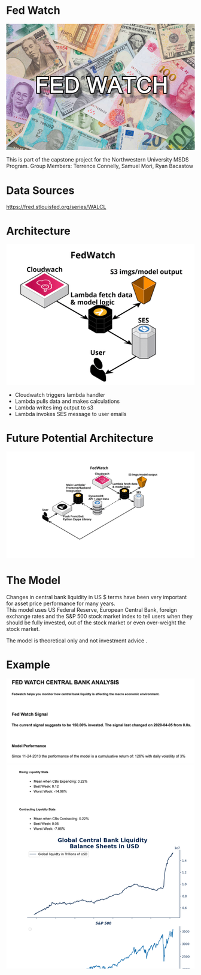 # Fed Watch
![](./fed_watch_logo.png)

This is part of the capstone project for the Northwestern University MSDS Program. 
Group Members: Terrence Connelly, Samuel Mori, Ryan Bacastow

# Data Sources 
https://fred.stlouisfed.org/series/WALCL

# Architecture
![](./fed_watch_3.png)
- Cloudwatch triggers lambda handler
- Lambda pulls data and makes calculations
- Lambda writes img output to s3
- Lambda invokes SES message to user emails

# Future Potential Architecture
![](./fed_watch.png)

# The Model
Changes in central bank liquidity in US $ terms have been very important for asset price performance for many years.   
This model uses US Federal Reserve, European Central Bank, foreign exchange rates and the S&P 500 stock market index to tell users when they should be fully invested, out of the stock market or even over-weight the stock market.  

The model is theoretical only and not investment advice .

# Example
![](./model_copy.png)
![](./FedWatchEmailExample2.png)
